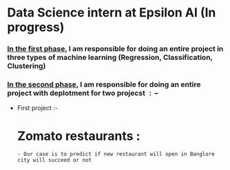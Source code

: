 # Data Science intern at Epsilon AI (In progress)

### <a href='https://github.com/Ibrahim182/Epsilon-AI-Internship/tree/main/First%20phase'>In the first phase</a>, I am responsible for doing an entire project in three types of machine learning (Regression, Classification, Clustering)

### <a href='https://github.com/Ibrahim182/Epsilon-AI-Internship/tree/main/Second%20phase'>In the second phase</a>, I am responsible for doing an entire project with deplotment for two projecst $:-$
- First project :- 
  # Zomato restaurants : 
      - Our case is to predict if new restaurant will open in Banglore city will succeed or not
